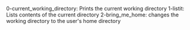 0-current_working_directory: Prints the current working directory
1-listit: Lists contents of the current directory
2-bring_me_home: changes the working directory to the user's home directory
